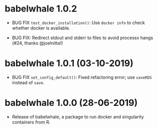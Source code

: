 # babelwhale 1.0.2

* BUG FIX `test_docker_installation()`: Use `docker info` to check whether docker is available.

* BUG FIX: Redirect stdout and stderr to files to avoid processx hangs (#24, thanks @joelnitta!)

# babelwhale 1.0.1 (03-10-2019)

* BUG FIX `set_config_default()`: Fixed refactoring error; use `saveRDS` instead of `save`.

# babelwhale 1.0.0 (28-06-2019)

* Release of babelwhale, a package to run docker and singularity containers from R.
